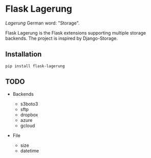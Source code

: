 # Flask Lagerung

*Lagerung* German word: "Storage".

Flask Lagerung is the Flask extensions supporting multiple storage backends. The project is inspired by Django-Storage.

## Installation 

```shell
pip install flask-lagerung
```


## TODO

* Backends
    * s3boto3
    * sftp
    * dropbox
    * azure
    * gcloud

* File

    * size
    * datetime
